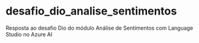 # desafio_dio_analise_sentimentos
Resposta ao desafio Dio do módulo Análise de Sentimentos com Language Studio no Azure AI
